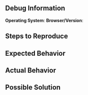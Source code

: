 <!--
  ARE YOU REPORTING A BUG?

  If the answered "Yes":
    It is REQUIRED to fill the rest of this template.

  If the answered "No":
    You can safely delete this template and write your own ticket.
-->

## Debug Information

**Operating System**: 
**Browser/Version**: 

## Steps to Reproduce

<!--
  How would you describe your issue to someone who doesn’t know you or your project?
  Try to write a sequence of steps that anybody can repeat to see the issue.
  Be specific! If the bug cannot be reproduced, your issue may be closed.
-->

## Expected Behavior

<!--
  How did you expect it would behave?
  It’s fine if you’re not sure your understanding is correct.
  Just write down what you thought would happen.
-->

## Actual Behavior

<!--
  Did something go wrong?
  Is something broken, or not behaving as you expected?
  Describe this section in detail, and attach screenshots if possible.
  Don't just say "it doesn't work", as it would be like saying "it hurts" to a doctor.
-->

## Possible Solution

<!--
  Don't worry if you do not have a possible solution. But if you have some idea of how this
  could be fixed, type it here!
-->